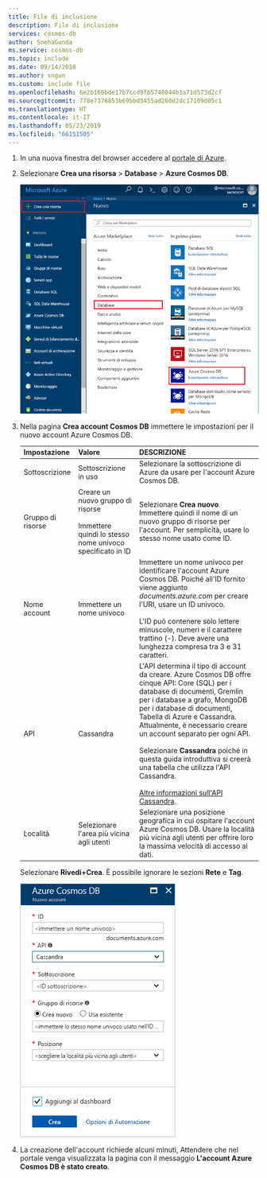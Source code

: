 ```yaml
---
title: File di inclusione
description: File di inclusione
services: cosmos-db
author: SnehaGunda
ms.service: cosmos-db
ms.topic: include
ms.date: 09/14/2018
ms.author: sngun
ms.custom: include file
ms.openlocfilehash: 6e2b160bde17b7ccd9f65740044b1a71d573d2cf
ms.sourcegitcommit: 778e7376853b69bbd5455ad260d2dc17109d05c1
ms.translationtype: HT
ms.contentlocale: it-IT
ms.lasthandoff: 05/23/2019
ms.locfileid: "66151505"
---
```

1. In una nuova finestra del browser accedere al [portale di Azure](https://portal.azure.com/).

2. Selezionare **Crea una risorsa** > **Database** > **Azure Cosmos DB**.
   
   ![Riquadro Database nel portale di Azure](./media/cosmos-db-create-dbaccount-cassandra/create-nosql-db-databases-json-tutorial-1.png)

3. Nella pagina **Crea account Cosmos DB** immettere le impostazioni per il nuovo account Azure Cosmos DB. 
 
    Impostazione|Valore|DESCRIZIONE
    ---|---|---
    Sottoscrizione|Sottoscrizione in uso|Selezionare la sottoscrizione di Azure da usare per l'account Azure Cosmos DB. 
    Gruppo di risorse|Creare un nuovo gruppo di risorse<br><br>Immettere quindi lo stesso nome univoco specificato in ID|Selezionare **Crea nuovo**. Immettere quindi il nome di un nuovo gruppo di risorse per l'account. Per semplicità, usare lo stesso nome usato come ID. 
    Nome account|Immettere un nome univoco|Immettere un nome univoco per identificare l'account Azure Cosmos DB. Poiché all'ID fornito viene aggiunto *documents.azure.com* per creare l'URI, usare un ID univoco.<br><br>L'ID può contenere solo lettere minuscole, numeri e il carattere trattino (-). Deve avere una lunghezza compresa tra 3 e 31 caratteri.
    API|Cassandra|L'API determina il tipo di account da creare. Azure Cosmos DB offre cinque API: Core (SQL) per i database di documenti, Gremlin per i database a grafo, MongoDB per i database di documenti, Tabella di Azure e Cassandra. Attualmente, è necessario creare un account separato per ogni API. <br><br>Selezionare **Cassandra** poiché in questa guida introduttiva si creerà una tabella che utilizza l'API Cassandra. <br><br>[Altre informazioni sull'API Cassandra](../articles/cosmos-db/cassandra-introduction.md).|
    Località|Selezionare l'area più vicina agli utenti|Selezionare una posizione geografica in cui ospitare l'account Azure Cosmos DB. Usare la località più vicina agli utenti per offrire loro la massima velocità di accesso ai dati.

    Selezionare **Rivedi+Crea**. È possibile ignorare le sezioni **Rete** e **Tag**. 

    ![Pagina del nuovo account per Azure Cosmos DB](./media/cosmos-db-create-dbaccount-cassandra/azure-cosmos-db-create-new-account.png)

4. La creazione dell'account richiede alcuni minuti, Attendere che nel portale venga visualizzata la pagina con il messaggio  **L'account Azure Cosmos DB è stato creato**.

